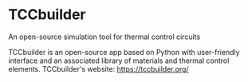 # TCCbuilder
An open-source simulation tool for thermal control circuits

TCCbuilder is an open-source app based on Python with user-friendly interface and an associated library of materials and thermal control elements.
TCCbuilder's website: https://tccbuilder.org/
